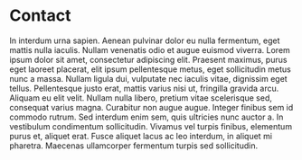 # Contact

In interdum urna sapien. Aenean pulvinar dolor eu nulla fermentum, eget mattis nulla iaculis. Nullam venenatis odio et augue euismod viverra. Lorem ipsum dolor sit amet, consectetur adipiscing elit. Praesent maximus, purus eget laoreet placerat, elit ipsum pellentesque metus, eget sollicitudin metus nunc a massa. Nullam ligula dui, vulputate nec iaculis vitae, dignissim eget tellus. Pellentesque justo erat, mattis varius nisi ut, fringilla gravida arcu. Aliquam eu elit velit. Nullam nulla libero, pretium vitae scelerisque sed, consequat varius magna. Curabitur non augue augue. Integer finibus sem id commodo rutrum. Sed interdum enim sem, quis ultricies nunc auctor a. In vestibulum condimentum sollicitudin. Vivamus vel turpis finibus, elementum purus et, aliquet erat. Fusce aliquet lacus ac leo interdum, in aliquet mi pharetra. Maecenas ullamcorper fermentum turpis sed sollicitudin.